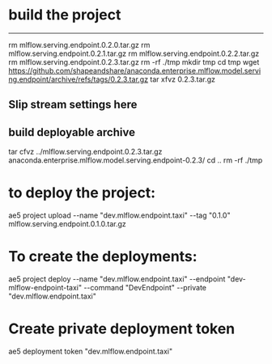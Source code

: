 # build the project
-------------------------------------
rm mlflow.serving.endpoint.0.2.0.tar.gz
rm mlflow.serving.endpoint.0.2.1.tar.gz
rm mlflow.serving.endpoint.0.2.2.tar.gz
rm mlflow.serving.endpoint.0.2.3.tar.gz
rm -rf ./tmp
mkdir tmp
cd tmp
wget https://github.com/shapeandshare/anaconda.enterprise.mlflow.model.serving.endpoint/archive/refs/tags/0.2.3.tar.gz
tar xfvz 0.2.3.tar.gz

## Slip stream settings here

## build deployable archive
tar cfvz ../mlflow.serving.endpoint.0.2.3.tar.gz anaconda.enterprise.mlflow.model.serving.endpoint-0.2.3/
cd ..
rm -rf ./tmp

# to deploy the project:
ae5 project upload --name "dev.mlflow.endpoint.taxi" --tag "0.1.0" mlflow.serving.endpoint.0.1.0.tar.gz

# To create the deployments:
ae5 project deploy --name "dev.mlflow.endpoint.taxi" --endpoint "dev-mlflow-endpoint-taxi" --command "DevEndpoint" --private "dev.mlflow.endpoint.taxi"

# Create private deployment token
ae5 deployment token "dev.mlflow.endpoint.taxi"
